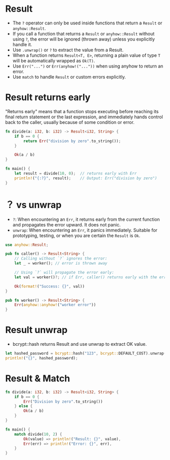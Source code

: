 # Result

- The `?` operator can only be used inside functions that return a `Result` or `anyhow::Result`.
- If you call a function that returns a `Result` or `anyhow::Result` without using `?`, the error will be ignored (thrown away) unless you explicitly handle it.
- Use `.unwrap()` or `?` to extract the value from a Result.
- When a function returns `Result<T, E>`, returning a plain value of type `T` will be automatically wrapped as `Ok(T)`.
- Use `Err("...")` or `Err(anyhow!("..."))` when using anyhow to return an error.
- Use `match` to handle `Result` or custom errors explicitly.

# Result returns early

"Returns early" means that a function stops executing before reaching its final return statement or the last expression, and immediately hands control back to the caller, usually because of some condition or error.

```rs
fn divide(a: i32, b: i32) -> Result<i32, String> {
    if b == 0 {
        return Err("division by zero".to_string());
    }

    Ok(a / b)
}

fn main() {
    let result = divide(10, 0);  // returns early with Err
    println!("{:?}", result);    // Output: Err("division by zero")
}
```

# ？ vs unwrap

- `?`: When encountering an `Err`, it returns early from the current function and propagates the error upward. It does not panic.
- `unwrap`: When encountering an `Err`, it panics immediately. Suitable for prototyping, testing, or when you are certain the `Result` is `Ok`.

```rs
use anyhow::Result;

pub fn caller() -> Result<String> {
    // Calling without `?` ignores the error:
    let _ = worker(); // error is thrown away

    // Using `?` will propagate the error early:
    let val = worker()?; // if Err, caller() returns early with the error

    Ok(format!("Success: {}", val))
}

pub fn worker() -> Result<String> {
    Err(anyhow::anyhow!("worker error"))
}
```

# Result unwrap

- bcrypt::hash returns Result and use unwrap to extract OK value.

```rs
let hashed_password = bcrypt::hash("123", bcrypt::DEFAULT_COST).unwrap();
println!("{}", hashed_password);
```

# Result & Match

```rs
fn divide(a: i32, b: i32) -> Result<i32, String> {
    if b == 0 {
        Err("Division by zero".to_string())
    } else {
        Ok(a / b)
    }
}

fn main() {
    match divide(10, 2) {
        Ok(value) => println!("Result: {}", value),
        Err(err) => println!("Error: {}", err),
    }
}
```
